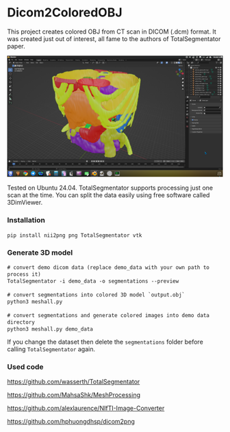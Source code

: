 # Dicom2ColoredOBJ

This project creates colored OBJ from CT scan in DICOM (.dcm) format. It was created just out of interest, all fame to the authors of TotalSegmentator paper.

![Screenshot of the result in Blender](https://github.com/lvonasek/Dicom2ColoredOBJ/blob/main/screenshot.png?raw=true)

Tested on Ubuntu 24.04. TotalSegmentator supports processing just one scan at the time. You can split the data easily using free software called 3DimViewer.

### Installation

```
pip install nii2png png TotalSegmentator vtk
```

### Generate 3D model

```
# convert demo dicom data (replace demo_data with your own path to process it)
TotalSegmentator -i demo_data -o segmentations --preview

# convert segmentations into colored 3D model `output.obj`
python3 meshall.py

# convert segmentations and generate colored images into demo data directory
python3 meshall.py demo_data
```

If you change the dataset then delete the `segmentations` folder before calling `TotalSegmentator` again.

### Used code

https://github.com/wasserth/TotalSegmentator

https://github.com/MahsaShk/MeshProcessing

https://github.com/alexlaurence/NIfTI-Image-Converter

https://github.com/hphuongdhsp/dicom2png
